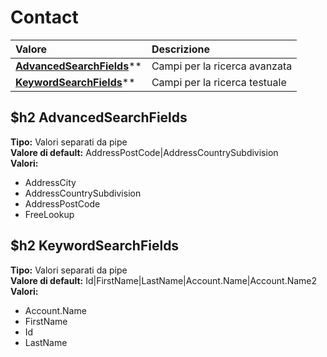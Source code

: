 # Contact

| Valore| Descrizione |
| :--- | :--- |
| [**AdvancedSearchFields**](#advancedsearchfields)** | Campi per la ricerca avanzata |
| [**KeywordSearchFields**](#keywordsearchfields)** | Campi per la ricerca testuale |

$h2 AdvancedSearchFields 
-----
**Tipo:** Valori separati da pipe	 
**Valore di default:** AddressPostCode&#124;AddressCountrySubdivision	 
**Valori:**
* AddressCity
* AddressCountrySubdivision
* AddressPostCode
* FreeLookup

$h2 KeywordSearchFields 
-----
**Tipo:** Valori separati da pipe	 
**Valore di default:** Id&#124;FirstName&#124;LastName&#124;Account.Name&#124;Account.Name2	 
**Valori:**
* Account.Name
* FirstName
* Id
* LastName

